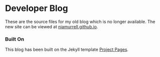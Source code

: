 # Developer Blog

These are the source files for my old blog which is no longer available. The new site can be viewed at [niamurrell.github.io](https://niamurrell.github.io/).

### Built On

This blog has been built on the Jekyll template [Project Pages](https://github.com/projectpages/project-pages/wiki/).
